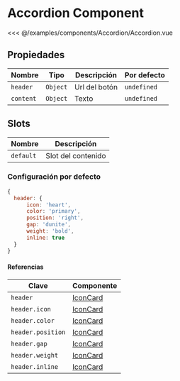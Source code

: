 # Accordion Component

<Preview>
  <template slot="demo">
    <components-Accordion-Accordion />
  </template>
  
  <<< @/examples/components/Accordion/Accordion.vue
</Preview>

## Propiedades

| Nombre    | Tipo     | Descripción                                                 | Por defecto |
|-----------|----------|-------------------------------------------------------------|-------------|
| `header`  | `Object` | Url del botón                                               | `undefined` |
| `content` | `Object` | Texto                                                       | `undefined` |

## Slots

| Nombre    | Descripción        |
|-----------|--------------------|
| `default` | Slot del contenido |

### Configuración por defecto

```js
{
  header: {
      icon: 'heart',
      color: 'primary',
      position: 'right',
      gap: 'dunite',
      weight: 'bold',
      inline: true
  }
}
```

#### Referencias

| Clave                | Componente                  |
|----------------------|-----------------------------|
| `header`             | [IconCard](./icon-card.md)  |
| `header.icon`        | [IconCard](./icon-card.md)  |
| `header.color`       | [IconCard](./icon-card.md)  |
| `header.position`    | [IconCard](./icon-card.md)  |
| `header.gap`         | [IconCard](./icon-card.md)  |
| `header.weight`      | [IconCard](./icon-card.md)  |
| `header.inline`      | [IconCard](./icon-card.md)  |